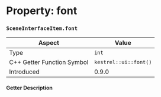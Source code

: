 
# Property: font
### `SceneInterfaceItem.font`

| Aspect | Value |
| --- | --- |
| Type | `int` |
| C++ Getter Function Symbol | `kestrel::ui::font()` |
| Introduced | 0.9.0 |

#### Getter Description

